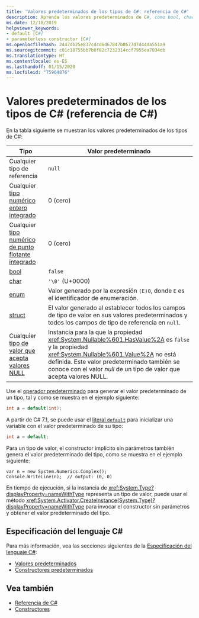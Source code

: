 ```yaml
---
title: 'Valores predeterminados de los tipos de C#: referencia de C#'
description: Aprenda los valores predeterminados de C#, como bool, char, int, float, double y más.
ms.date: 12/18/2019
helpviewer_keywords:
- default [C#]
- parameterless constructor [C#]
ms.openlocfilehash: 2447db25e837cdcd6d67847b8677d7d44da551a9
ms.sourcegitcommit: c01c18755bb7b0f82c7232314ccf7955ea7834db
ms.translationtype: HT
ms.contentlocale: es-ES
ms.lasthandoff: 01/15/2020
ms.locfileid: "75964876"
---
```

# <a name="default-values-of-c-types-c-reference"></a>Valores predeterminados de los tipos de C# (referencia de C#)

En la tabla siguiente se muestran los valores predeterminados de los tipos de C#:

|Tipo|Valor predeterminado|
|---------|------------------|
|Cualquier tipo de referencia|`null`|
|Cualquier [tipo numérico entero integrado](integral-numeric-types.md)|0 (cero)|
|Cualquier [tipo numérico de punto flotante integrado](floating-point-numeric-types.md)|0 (cero)|
|[bool](bool.md)|`false`|
|[char](char.md)|`'\0'` (U+0000)|
|[enum](enum.md)|Valor generado por la expresión `(E)0`, donde `E` es el identificador de enumeración.|
|[struct](../keywords/struct.md)|El valor generado al establecer todos los campos de tipo de valor en sus valores predeterminados y todos los campos de tipo de referencia en `null`.|
|Cualquier [tipo de valor que acepta valores NULL](nullable-value-types.md)|Instancia para la que la propiedad <xref:System.Nullable%601.HasValue%2A> es `false` y la propiedad <xref:System.Nullable%601.Value%2A> no está definida. Este valor predeterminado también se conoce con el valor *null* de un tipo de valor que acepta valores NULL.|

Use el [operador predeterminado](../operators/default.md) para generar el valor predeterminado de un tipo, tal y como se muestra en el ejemplo siguiente:

```csharp
int a = default(int);
```

A partir de C# 7.1, se puede usar el [literal `default`](../operators/default.md#default-literal) para inicializar una variable con el valor predeterminado de su tipo:

```csharp
int a = default;
```

Para un tipo de valor, el constructor implícito sin parámetros también genera el valor predeterminado del tipo, como se muestra en el ejemplo siguiente:

```csharp-interactive
var n = new System.Numerics.Complex();
Console.WriteLine(n);  // output: (0, 0)
```

En tiempo de ejecución, si la instancia de <xref:System.Type?displayProperty=nameWithType> representa un tipo de valor, puede usar el método <xref:System.Activator.CreateInstance(System.Type)?displayProperty=nameWithType> para invocar el constructor sin parámetros y obtener el valor predeterminado del tipo.

## <a name="c-language-specification"></a>Especificación del lenguaje C#

Para más información, vea las secciones siguientes de la [Especificación del lenguaje C#](~/_csharplang/spec/introduction.md):

- [Valores predeterminados](~/_csharplang/spec/variables.md#default-values)
- [Constructores predeterminados](~/_csharplang/spec/types.md#default-constructors)

## <a name="see-also"></a>Vea también

- [Referencia de C#](../index.md)
- [Constructores](../../programming-guide/classes-and-structs/constructors.md)

